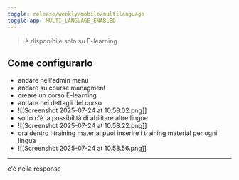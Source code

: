 ```yaml
---
toggle: release/weekly/mobile/multilanguage
toggle-app: MULTI_LANGUAGE_ENABLED
---
```

> è disponibile solo su E-learning
## Come configurarlo
* andare nell'admin menu
* andare su course managment
* creare un corso E-learning
* andare nei dettagli del corso
* ![[Screenshot 2025-07-24 at 10.58.02.png]]
* sotto c'è la possibilità di abilitare altre lingue
* ![[Screenshot 2025-07-24 at 10.58.22.png]]
* ora dentro i training material puoi inserire i training material per ogni lingua
* ![[Screenshot 2025-07-24 at 10.58.56.png]]




----
c'è nella response